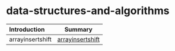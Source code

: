 # data-structures-and-algorithms
| Introduction              | Summary 
| :---                      |   :----:   
|arrayinsertshift           | [arrayinsertshift ](./arrayinsertshift/readme.md)